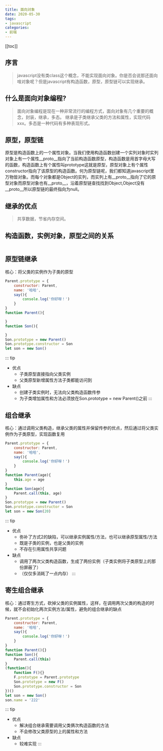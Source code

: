 ```yaml
---
title: 面向对象
date: 2020-05-30
tags: 
- javascript
categories: 
- 前端
---
```


<Boxx />

[[toc]]

## 序言
> javascript没有类class这个概念，不能实现面向对象。你是否会说那还面向啥对象呢？但是javascript有构造函数，原型，原型链可以实现继承。
## 什么是面向对象编程?
> 面向对象编程是现在一种非常流行的编程方式，面向对象有几个重要的概念，封装，继承，多态。
继承是子类继承父类的方法和属性，实现代码xxx。多态是一种代码有多种表现形式。

## 原型，原型链
原型是构造函数上的一个属性对象。当我们使用构造函数创建一个实列对象时实列对象上有一个属性__proto__指向了当前构造函数原型，构造函数是用首字母大写的函数，构造函数上有个属性叫prototype这就是原型，原型对象上有个属性constructor指向了该原型的构造函数。何为原型链呢，我们都知道javascript里万物皆对象。而每个对象都是Object的实列，而实列上有__proto__指向了它的原型对象而原型对象也有__proto__，沿着原型链查找找到Object,Object没有__proto__所以原型链的最终指向为null。

## 继承的优点
> 共享数据，节省内存空间。

## 构造函数，实例对象，原型之间的关系

<img class="zoom-custom-imgs" :src="$withBase('/images/ms-zero/prototype.png')">

## 原型链继承
核心：将父类的实例作为子类的原型
``` js
Parent.prototype = {
    constructor: Parent,
    name: '哈哈',
    say(){
        console.log('你好呀！')
    }
}
function Parent(){

}
function Son(){

}
Son.prototype = new Parent()
Son.prototype.constructor = Son
let son = new Son()
```
::: tip
- 优点
    - 子类原型直接指向父类实例
    - 父类原型新增属性方法子类都能访问到
- 缺点
    - 创建子类实例时，无法向父类构造函数传参
    - 为子类增加属性和方法必须放在Son.prototype = new Parent()之前
:::

## 组合继承
核心：通过调用父类构造，继承父类的属性并保留传参的优点，然后通过将父类实例作为子类原型，实现函数复用
``` js
Parent.prototype = {
    constructor: Parent,
    name: '哈哈',
    say(){
        console.log('你好呀！')
    }
}
function Parent(age){
    this.age = age
}
function Son(age){
    Parent.call(this, age)
}
Son.prototype = new Parent()
Son.prototype.constructor = Son
let son = new Son(20)
```
::: tip
- 优点
    - 弥补了方式2的缺陷，可以继承实例属性/方法，也可以继承原型属性/方法
    - 既是子类的实例，也是父类的实例
    - 不存在引用属性共享问题
- 缺点
    - 调用了两次父类构造函数，生成了两份实例（子类实例将子类原型上的那份屏蔽了）
    - （仅仅多消耗了一点内存）
:::
## 寄生组合继承
核心：通过寄生方式，砍掉父类的实例属性，这样，在调用两次父类的构造的时候，就不会初始化两次实例方法/属性，避免的组合继承的缺点
``` js
Parent.prototype = {
    constructor: Parent,
    name: '哈哈',
    say(){
        console.log('你好呀！')
    }
}
function Parent(){}
function Son(){
    Parent.call(this)
}
(function(){
    function F(){}
    F.prototype = Parent.prototype
    Son.prototype = new F()
    Son.prototype.constructor = Son
})()
let son = new Son()
son.name = '222'
```
::: tip
- 优点
    - 解决组合继承需要调用父类俩次构造函数的方法
    - 不会修改父类原型的上的属性和方法
- 缺点
    - 较难实现
:::